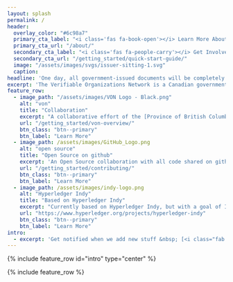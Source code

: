 ```yaml
---
layout: splash
permalink: /
header:
  overlay_color: "#6c98a7"
  primary_cta_label: "<i class='fas fa-book-open'></i> Learn More About VON"
  primary_cta_url: "/about/"
  secondary_cta_label: "<i class='fas fa-people-carry'></i> Get Involved"
  secondary_cta_url: "/getting_started/quick-start-guide/"
  image: "/assets/images/svgs/issuer-sitting-1.svg"
  caption:
headline: 'One day, all government-issued documents will be completely digital.'
excerpt: 'The Verifiable Organizations Network is a Canadian government-backed initiative to make this digital economy a reality&mdash;while making sure our solution is fast, secure, and accessible across our nation.'
feature_row:
  - image_path: "/assets/images/VON Logo - Black.png"
    alt: "von"
    title: "Collaboration"
    excerpt: "A collaborative effort of the [Province of British Columbia](https://www2.gov.bc.ca/), [Public Services and Procurement Canada](https://www.canada.ca/en/public-services-procurement.html), and the [Government of Ontario](https://www.ontario.ca/page/government-ontario) and many others. Perhaps even you!"
    url: "/getting_started/von-overview/"
    btn_class: "btn--primary"
    btn_label: "Learn More"
  - image_path: /assets/images/GitHub_Logo.png
    alt: "open source"
    title: "Open Source on github"
    excerpt: 'An Open Source collaboration with all code shared on github under the Apache 2 Licence. <br/><br/>{::nomarkdown}<iframe style="display: inline-block;" src="https://ghbtns.com/github-btn.html?user=bcgov&repo=TheOrgBook&type=star&count=true&size=large" frameborder="0" scrolling="0" width="160px" height="30px"></iframe> <iframe style="display: inline-block;" src="https://ghbtns.com/github-btn.html?user=bcgov&repo=TheOrgBook&type=fork&count=true&size=large" frameborder="0" scrolling="0" width="158px" height="30px"></iframe>{:/nomarkdown}'
    url: "/getting_started/contributing/"
    btn_class: "btn--primary"
    btn_label: "Learn More"
  - image_path: /assets/images/indy-logo.png
    alt: "Hyperledger Indy"
    title: "Based on Hyperledger Indy"
    excerpt: "Currently based on Hyperledger Indy, but with a goal of Interoperability across the DID/Verifiable Credentials landscape."
    url: "https://www.hyperledger.org/projects/hyperledger-indy"
    btn_class: "btn--primary"
    btn_label: "Learn More"
intro:
  - excerpt: 'Get notified when we add new stuff &nbsp; [<i class="fab fa-twitter"></i> @scurranC3I](https://twitter.com/scurranC3I){: .btn .btn--twitter}{: .btn .btn--primary}'
---
```


{% include feature_row id="intro" type="center" %}

{% include feature_row %}